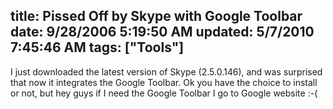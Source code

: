 title: Pissed Off by Skype with Google Toolbar
date: 9/28/2006 5:19:50 AM
updated: 5/7/2010 7:45:46 AM
tags: ["Tools"]
---
I just downloaded the latest version of Skype (2.5.0.146), and was surprised that now it integrates the Google Toolbar. Ok you have the choice to install or not, but hey guys if I need the Google Toolbar I go to Google website :-(
